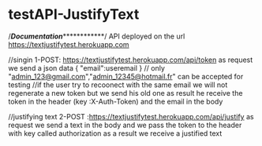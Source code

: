 # testAPI-JustifyText


/*************************Documentation*************************************/
 API deployed on the url https://textjustifytest.herokuapp.com

//singin
1-POST: https://textjustifytest.herokuapp.com/api/token
  as request we send a json data { "email":useremail } 
  // only "admin_123@gmail.com","admin_12345@hotmail.fr" can be accepted for testing
  //if the user try to recoonect with the same email we will not regenerate a new token but we send his old one 
  as result he receive the token in the header (key :X-Auth-Token) and the email in the body 
  
//justifying text
2-POST :https://textjustifytest.herokuapp.com/api/justify
  as request we send a text in the body and we pass the token to the header with key called authorization 
  as a result we receive a justified text
